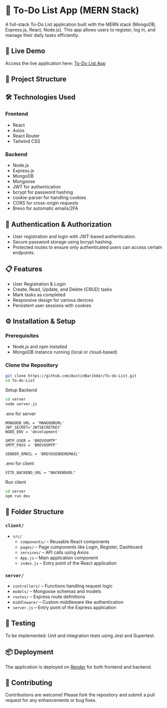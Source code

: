 # 📝 To-Do List App (MERN Stack)

A full-stack To-Do List application built with the MERN stack (MongoDB, Express.js, React, Node.js). This app allows users to register, log in, and manage their daily tasks efficiently.

## 🚀 Live Demo

Access the live application here: [To-Do List App](https://to-do-list-kj4q.onrender.com)

## 📂 Project Structure


## 🛠️ Technologies Used

### Frontend

- React
- Axios
- React Router
- Tailwind CSS 

### Backend

- Node.js
- Express.js
- MongoDB
- Mongoose
- JWT for authentication
- bcrypt for password hashing
- cookie-parser for handling cookies
- CORS for cross-origin requests
- Brevo for automatic emails/2FA

## 🔐 Authentication & Authorization

- User registration and login with JWT-based authentication.
- Secure password storage using bcrypt hashing.
- Protected routes to ensure only authenticated users can access certain endpoints.

## 📋 Features

- User Registration & Login
- Create, Read, Update, and Delete (CRUD) tasks
- Mark tasks as completed
- Responsive design for various devices
- Persistent user sessions with cookies

## ⚙️ Installation & Setup

### Prerequisites

- Node.js and npm installed
- MongoDB instance running (local or cloud-based)

### Clone the Repository

```bash
git clone https://github.com/AustinBarikdar/To-do-List.git
cd To-do-List
```

Setup Backend
```bash
cd server
node server.js
```
.env for server
```env
MONGODB_URL = 'MANGODBURL'
JWT_SECRET='JWTSECRETKEY'
NODE_ENV = 'development'

SMTP_USER = 'BREVOSMTP'
SMTP_PASS = 'BREVOSMTP'

SENDER_EMAIL = 'BREVOSENDEREMAIL'
```

.env for client
```env
VITE_BACKEND_URL = "BACKENDURL"
```

Run client
```bash
cd server
npm run dev
```

## 📁 Folder Structure

### `client/`
- `src/`
  - `components/` – Reusable React components
  - `pages/` – Page components like Login, Register, Dashboard
  - `services/` – API calls using Axios
  - `App.js` – Main application component
  - `index.js` – Entry point of the React application

### `server/`
- `controllers/` – Functions handling request logic
- `models/` – Mongoose schemas and models
- `routes/` – Express route definitions
- `middleware/` – Custom middleware like authentication
- `server.js` – Entry point of the Express application

## 🧪 Testing

To be implemented: Unit and integration tests using Jest and Supertest.

## 📦 Deployment

The application is deployed on [Render](https://render.com) for both frontend and backend.

## 🤝 Contributing

Contributions are welcome! Please fork the repository and submit a pull request for any enhancements or bug fixes.


